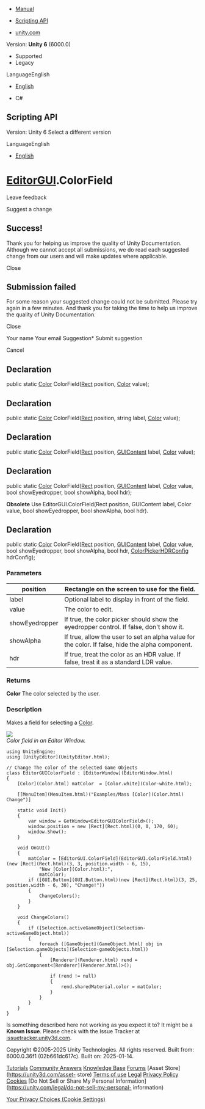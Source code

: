 [ ]()

  * [Manual](../Manual/index.html)
  * [Scripting API](../ScriptReference/index.html)

  * [unity.com](https://unity.com/)

Version: **Unity 6** (6000.0)

  * Supported
  * Legacy

LanguageEnglish

  * [English]()

  * C#

[ ](https://docs.unity3d.com)

## Scripting API

Version: Unity 6 Select a different version

LanguageEnglish

  * [English]()

#  [EditorGUI](EditorGUI.html).ColorField

Leave feedback

Suggest a change

## Success!

Thank you for helping us improve the quality of Unity Documentation. Although
we cannot accept all submissions, we do read each suggested change from our
users and will make updates where applicable.

Close

## Submission failed

For some reason your suggested change could not be submitted. Please <a>try
again</a> in a few minutes. And thank you for taking the time to help us
improve the quality of Unity Documentation.

Close

Your name Your email Suggestion* Submit suggestion

Cancel

[ ]()

## Declaration

public static [Color](Color.html) ColorField([Rect](Rect.html) position,
[Color](Color.html) value);

## Declaration

public static [Color](Color.html) ColorField([Rect](Rect.html) position,
string label, [Color](Color.html) value);

## Declaration

public static [Color](Color.html) ColorField([Rect](Rect.html) position,
[GUIContent](GUIContent.html) label, [Color](Color.html) value);

## Declaration

public static [Color](Color.html) ColorField([Rect](Rect.html) position,
[GUIContent](GUIContent.html) label, [Color](Color.html) value, bool
showEyedropper, bool showAlpha, bool hdr);

**Obsolete** Use EditorGUI.ColorField(Rect position, GUIContent label, Color
value, bool showEyedropper, bool showAlpha, bool hdr).

## Declaration

public static [Color](Color.html) ColorField([Rect](Rect.html) position,
[GUIContent](GUIContent.html) label, [Color](Color.html) value, bool
showEyedropper, bool showAlpha, bool hdr,
[ColorPickerHDRConfig](ColorPickerHDRConfig.html) hdrConfig);

### Parameters

position | Rectangle on the screen to use for the field.  
---|---  
label | Optional label to display in front of the field.  
value | The color to edit.  
showEyedropper | If true, the color picker should show the eyedropper control. If false, don't show it.  
showAlpha | If true, allow the user to set an alpha value for the color. If false, hide the alpha component.  
hdr | If true, treat the color as an HDR value. If false, treat it as a standard LDR value.  
  
### Returns

**Color** The color selected by the user.

### Description

Makes a field for selecting a [Color](Color.html).

![](../StaticFiles/ScriptRefImages/EditorGUIColorField.png)  
_Color field in an Editor Window._

    
    
    using UnityEngine;
    using [UnityEditor](UnityEditor.html);  
      
    // Change The color of the selected Game Objects
    class EditorGUIColorField : [EditorWindow](EditorWindow.html)
    {
        [Color](Color.html) matColor  = [Color.white](Color-white.html);  
      
        [[MenuItem](MenuItem.html)("Examples/Mass [Color](Color.html) Change")]  
      
        static void Init()
        {
            var window = GetWindow<EditorGUIColorField>();
            window.position = new [Rect](Rect.html)(0, 0, 170, 60);
            window.Show();
        }  
      
        void OnGUI()
        {
            matColor = [EditorGUI.ColorField](EditorGUI.ColorField.html)(new [Rect](Rect.html)(3, 3, position.width - 6, 15),
                "New [Color](Color.html):",
                matColor);
            if ([GUI.Button](GUI.Button.html)(new [Rect](Rect.html)(3, 25, position.width - 6, 30), "Change!"))
            {
                ChangeColors();
            }
        }  
      
        void ChangeColors()
        {
            if ([Selection.activeGameObject](Selection-activeGameObject.html))
            {
                foreach ([GameObject](GameObject.html) obj in [Selection.gameObjects](Selection-gameObjects.html))
                {
                    [Renderer](Renderer.html) rend = obj.GetComponent<[Renderer](Renderer.html)>();  
      
                    if (rend != null)
                    {
                        rend.sharedMaterial.color = matColor;
                    }
                }
            }
        }
    }
    

Is something described here not working as you expect it to? It might be a
**Known Issue**. Please check with the Issue Tracker at
[issuetracker.unity3d.com](https://issuetracker.unity3d.com).

Copyright ©2005-2025 Unity Technologies. All rights reserved. Built from:
6000.0.36f1 (02b661dc617c). Built on: 2025-01-14.

[Tutorials](https://unity3d.com/learn) [Community
Answers](https://answers.unity3d.com) [Knowledge
Base](https://support.unity3d.com/hc/en-us)
[Forums](https://forum.unity3d.com) [Asset Store](https://unity3d.com/asset-
store) [Terms of use](https://docs.unity3d.com/Manual/TermsOfUse.html)
[Legal](https://unity.com/legal) [Privacy
Policy](https://unity.com/legal/privacy-policy)
[Cookies](https://unity.com/legal/cookie-policy) [Do Not Sell or Share My
Personal Information](https://unity.com/legal/do-not-sell-my-personal-
information)

[Your Privacy Choices (Cookie Settings)](javascript:void\(0\);)

